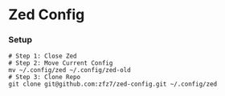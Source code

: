 # Zed Config

### Setup
```
# Step 1: Close Zed
# Step 2: Move Current Config
mv ~/.config/zed ~/.config/zed-old
# Step 3: Clone Repo
git clone git@github.com:zfz7/zed-config.git ~/.config/zed

```
